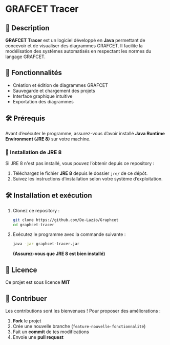 # GRAFCET Tracer

## 📌 Description
**GRAFCET Tracer** est un logiciel développé en **Java** permettant de concevoir et de visualiser des diagrammes GRAFCET. Il facilite la modélisation des systèmes automatisés en respectant les normes du langage GRAFCET.

## 🚀 Fonctionnalités
- Création et édition de diagrammes GRAFCET
- Sauvegarde et chargement des projets
- Interface graphique intuitive
- Exportation des diagrammes

## 🛠️ Prérequis
Avant d’exécuter le programme, assurez-vous d’avoir installé **Java Runtime Environment (JRE 8)** sur votre machine.

### 👅 Installation de JRE 8
Si JRE 8 n'est pas installé, vous pouvez l’obtenir depuis ce repository :
1. Téléchargez le fichier **JRE 8** depuis le dossier `jre/` de ce dépôt.
2. Suivez les instructions d’installation selon votre système d’exploitation.

## 🛠️ Installation et exécution
1. Clonez ce repository :
   ```sh
   git clone https://github.com/De-Lazio/Graphcet
   cd graphcet-tracer
   ```
2. Exécutez le programme avec la commande suivante :
   ```sh
   java -jar graphcet-tracer.jar
   ```  
   **(Assurez-vous que JRE 8 est bien installé)**

## 🐝 Licence
Ce projet est sous licence **MIT**

## 🤝 Contribuer
Les contributions sont les bienvenues ! Pour proposer des améliorations :
1. **Fork** le projet
2. Crée une nouvelle branche (`feature-nouvelle-fonctionnalité`)
3. Fait un **commit** de tes modifications
4. Envoie une **pull request**

